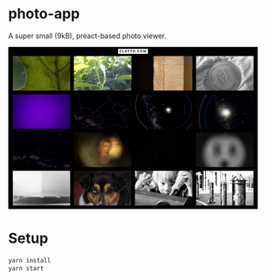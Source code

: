 # photo-app

A super small (9kB), preact-based photo viewer.

![screenshot](./screenshot.png)

# Setup

    yarn install
    yarn start
